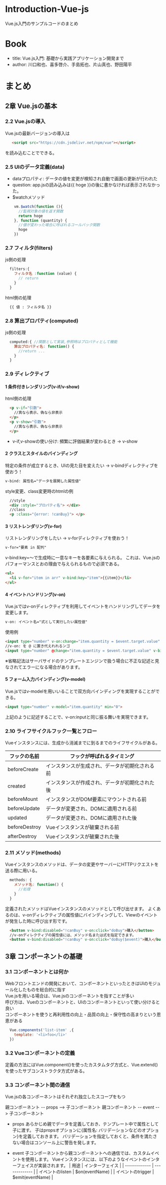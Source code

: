 # Introduction-Vue-js
Vue.js入門のサンプルコードのまとめ

# Book
- title: Vue.js入門: 基礎から実践アプリケーション開発まで
- author: 川口和也、喜多啓介、手島拓也、片山真也、野田陽平

# まとめ
## 2章 Vue.jsの基本
### 2.2 Vue.jsの導入
Vue.jsの最新バージョンの導入は
```html
   <script src="https://cdn.jsdelivr.net/npm/vue"></script>  
```
を読み込むことでできる。

### 2.5 UIのデータ定義(data)
- dataプロパティ: データの値を変更が検知され自動で画面の更新が行われた
- question: app.jsの読み込みは{{ hoge }}の後に書かなければ表示されなかった。
- $watchメソッド
```js
    vm.$watch(function (){
      //監視対象の値を返す関数
      return hoge
    }, function (quantity) {
      //値が変わった場合に呼ばれるコールバック関数
      hoge
    })
```

### 2.7 フィルタ(filters)
js側の処理
```js
  filters:{
    フィルタ名 :function (value) {
      // return
    }
  }
```
html側の処理
```html
  {{ 値 : フィルタ名 }}
```

### 2.8 算出プロパティ(computed)
js側の処理
```js
  computed:{ //関数として実装,参照時はプロパティとして機能
    算出プロパティ名: function() {
      //return ...
    }
  }
```

### 2.9 ディレクティブ
#### 1 条件付きレンダリング(v-if/v-show)
html側の処理
```html
  <p v-if="引数">
    //真なら表示、偽なら非表示
  </p>
  <p v-show="引数">
    //真なら表示、偽なら非表示
  </p>
```
- v-if,v-showの使い分け: 頻繁に評価結果が変わるとき -> v-show

#### 2 クラスとスタイルのバインディング
特定の条件が成立するとき、UIの見た目を変えたい -> v-bindディレクティブを使おう！
```html
v-bind: 属性名="データを展開した属性値"
```

style変更、class変更時のhtmlの例
```html
  //style
  <div :style="プロパティ名"> </div>
  //class
  <p :class="{error: !canBuy}"> </p>
```

#### 3 リストレンダリング(v-for)
リストレンダリングをしたい -> v-forディレクティブを使おう！
```html
v-for="要素 in 配列"
```
v-bind:key=〜で生成時に一意なキーを各要素に与えられる。
これは、Vue.jsのパフォーマンスとおの理由で与えられるもので必須である。
```html
<ul>
  <li v-for="item in arr" v-bind:key="item">{{item}}</li>
</ul>
```

#### 4 イベントハンドリング(v-on)
Vue.jsではv-onディレクティブを利用してイベントをハンドリングしてデータを変更します。
```html
v-on: イベント名="式として実行したい属性値"
```
使用例
```html
<input type="number" v-on:change="item.quantity = $event.target.value" v-bind:value="item.quantity" min="0">
//v-on: を @ に置き代えれれるンゴ
<input type="number" @change="item.quantity = $event.target.value" v-bind:value="item.quantity" min="0">
```
※省略記法はサーバサイドのテンプレートエンジンで扱う場合に不正な記述と見なされてエラーになる場合があります。

#### 5 フォーム入力バインディング(v-model)
Vue.jsではv-modelを用いいることで双方向バインディングを実現することができる。
```html
<input type="number" v-model="item.quantity" min="0">
```
上記のように記述することで、v-on:inputと同じ振る舞いを実現できます。

### 2.10 ライフサイクルフック一覧とフロー
Vueインスタンスには、生成から消滅までに到るまでのライフサイクルがある。  

| フックの名前  | フックが呼ばれるタイミング |
| ------------- | ------------- |
| beforeCreate  | インスタンスが生成され、データが初期化される前  |
| created  | インスタンスが作成され、データが初期化された後  |
| beforeMount  | インスタンスがDOM要素にマウントされる前  |
| beforeUpdate  | データが変更され、DOMに適用される前  |
| updated  | データが変更され、DOMに適用された後  |
| beforeDestroy  | Vueインスタンスが破棄される前  |
| afterDestroy  | Vueインスタンスが破棄された後  |

### 2.11 メソッド(methods)
Vueインスタンスのメソッドは、データの変更やサーバーにHTTPリクエストを送る際に用いる。
```js
  methods: {
    メソッド名: function() {
      //処理
    }
  }
```  
定義されたメソッドはVueインスタンスのメソッドとして呼び出せます。
よくあるのは、v-onディレクティブの属性値にバインディングして、Viewのイベントが発生した時に呼び出す形です。
```html
  <button v-bind:disabled="!canBuy" v-on:click="doBuy">購入</button>
  //v-onディレクティブの属性値には、メソッド名または式を指定できます。
  <button v-bind:disabled="!canBuy" v-on:click="doBuy($event)">購入</button>
```  

## 3章 コンポーネントの基礎

### 3.1 コンポーネントとは何か
Webフロントエンドの開発において、コンポーネントといったときはUIのモジュール化したものを総合的に指す  
Vue.jsを用いる場合は、Vue.jsのコンポーネントを指すことが多い  
呼び方は、Vueのコンポーネントと、UIのコンポーネントといって使い分けると良い  
コンポーネントを使うと再利用性の向上・品質の向上・保守性の高まりという恩恵がある  
```js
  Vue.components('list-item' ,{
    template: '<li>foo</li>'
  })
```  

### 3.2 Vueコンポーネントの定義
定義の方法にはVue.component()を使ったカスタムタグ方式と、Vue.extend()を使ったサブコンストラクタ方式がある。

### 3.3 コンポーネント間の通信
Vue.jsの各コンポーネントはそれぞれ独立したスコープをもつ

親コンポーネント -- props --> 子コンポーネント
親コンポーネント -- event --> 子コンポーネント

- props
あらかじめ親でデータを定義しておき、テンプレート中で属性として子に渡す。
子はpropsオプションに{属性名: バリデーションなどのオプション}を定義しておきます。
バリデーションを指定しておくと、条件を満たさない場合はコンソール上に警告を発します。

- event
子コンポーネントから親コンポーネントへの通信では、カスタムイベントを使用します。
Vueインスタンスには、以下のようなイベントのインターフェイスが実装されます。
| 用途  | インターフェイス |
| ------------- | ------------- |
| イベントのlisten  | $on(eventName)  |
| イベントのtrigger  | $emit(eventName)  |
